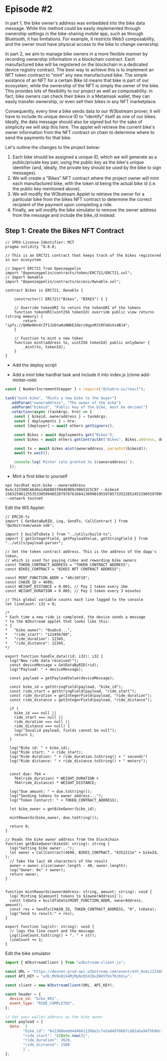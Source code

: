 # Episode #2

In part 1, the bike owner's address was embedded into the bike data message. While this method could be easily implemented through ownership settings in the bike-sharing mobile app, such as through Bluetooth, it has limitations. For example, it restricts Web3 composability, and the owner must have physical access to the bike to change ownership.

In part 2, we aim to manage bike owners in a more flexible manner by recording ownership information in a blockchain contract. Each manufactured bike will be registered on the blockchain in a dedicated device registry contract. The best way to achieve this is to implement an NFT token contract to "mint" any new manufactured bike. The simple existance of an NFT for a certain Bike Id means that bike is part of our ecosystem, while the ownership of the NFT is simply the owner of the bike. This provides lots of flexibility to our project as well as composability: in fact, bike owners can check their bikes in a Metamask wallet, they can easily transfer ownership, or even sell their bikes in any NFT marketplace.

Consequently, every time a bike sends data to our W3bstream prover, it will have to include its unique device ID to "identify" itself as one of our bikes. Ideally, the data message should also be signed but for the sake of simplicity we will skip this here. The applet will retrieve the current bike's owner information from the NFT contract on chain to determine where to send the payments for that bike. 

Let's outline the changes to the project below:

1. Each bike should be assigned a unique ID, which we will generate as a public/private key pair, using the public key as the bike's unique identifier (and, ideally, the private key should be used by the bike to sign messages).
2. We will create a "Bikes" NFT contract where the project owner will mint each manufactured bike, with the token id being the actual bike id (i.e. the public key mentioned above).
3. We will modify the W3bstream Applet to retrieve the owner for a particular bike from the bikes NFT contract to determine the correct recipient of the payment upon completing a ride.
6. Finally, we will modify the bike simulator to remove the owner address from the message and include the bike_id instead.

## Step 1: Create the Bikes NFT Contract
```solifity
// SPDX-License-Identifier: MIT
pragma solidity ^0.8.0;

// This is an ERC721 contract that keeps track of the bikes registered in our ecosystem

// Import ERC721 from Openzeppelin
import "@openzeppelin/contracts/token/ERC721/ERC721.sol";
// Import Ownable
import "@openzeppelin/contracts/access/Ownable.sol";

contract Bikes is ERC721, Ownable {

    constructor() ERC721("Bikes", "BIKES") { }

    // Override tokenURI to return the tokenURI of the tokens
    function tokenURI(uint256 tokenId) override public view returns (string memory) {
        return "ipfs://QmNe6Hv4rZf1JxDtwHzHWbE2ders9qpnR3tRFddxVs4BJ4";
    }

    // Function to mint a new token
    function mint(address to, uint256 tokenId) public onlyOwner {
        _mint(to, tokenId);
    }
}
```

- Add the deploy script


- Add a mint bike hardhat task and include it into index.js (clone add-minter-role)
```js
const { NumberIncrementStepper } = require("@chakra-ui/react");

task("mint-bike", "Mints a new bike to the buyer")
  .addParam("owneraddress", "The owner of the bike")
  .addParam("bikeid", "Public key of the bike, must be decimal")
  .setAction(async (taskArgs, hre) => {
    const { bikeid, owneraddress } = taskArgs;
    const { deployments } = hre;
    const [deployer] = await ethers.getSigners();

    const Bikes = await deployments.get("Bikes");
    const bikes = await ethers.getContractAt("Bikes", Bikes.address, deployer);

    const tx = await bikes.mint(owneraddress, parseInt(bikeid));
    await tx.wait();

    console.log(`Minter role granted to ${owneraddress}`);
  });
```
- Mint a first bike to yourself

```
npx hardhat mint-bike --owneraddress 0x4c123380CA640a146D803f844E0D9c90b52C5C97 --bikeid 15832596125535338599405207978761684130990195597857335228524521905597089730101 --network testnet
```

Edit the WS Applet:

```
// ERC20.ts
import { GetDataByRID, Log, SendTx, CallContract } from "@w3bstream/wasm-sdk";

import { buildTxData } from "../utils/build-tx";
import { getIntegerField, getPayloadValue, getStringField } from "../utils/payload-parser";

// Set the token contract address. This is the address of the dapp's token, 
// which is used for paying rides and rewarding bike owners
const TOKEN_CONTRACT_ADDRESS = "TOKEN CONTRACT ADDRESS";
const BIKES_CONTRACT = "BIKES NFT CONTRACT ADDRESS";

const MINT_FUNCTION_ADDR = "40c10f19";
const CHAIN_ID = 4690;
const WEIGHT_DISTANCE = 0.001; // Pay 1 token every 1km
const WEIGHT_DURATION = 0.005; // Pay 1 token every 3 minutes

// This global variable counts each line logged to the console
let lineCount: i32 = 0;

/*
* Each time a new ride is completed, the device sends a message 
* to the W3bstream applet that looks like this:
* {
*   "bike_owner": "0xabcd...",
*   "ride_start": "123456789",
*   "ride_duration": 12345,
*   "ride_distance": 12345,
*/

export function handle_data(rid: i32): i32 {
  log("New ride data received!");
  const deviceMessage = GetDataByRID(rid);
  log("Payload: " + deviceMessage);
  
  const payload = getPayloadValue(deviceMessage);

  const bike_id = getStringField(payload, "bike_id");
  const ride_start = getStringField(payload, "ride_start");
  const ride_duration = getIntegerField(payload, "ride_duration");
  const ride_distance = getIntegerField(payload, "ride_distance");

  if (
    bike_id === null || 
    ride_start === null || 
    ride_duration === null || 
    ride_distance === null) {
    log("Invalid payload, fields cannot be null");
    return 1;
  }

  log("Bike id: " + bike_id);
  log("Ride start: " + ride_start);
  log("Ride duration: " + ride_duration.toString() + " seconds")
  log("Ride distance: " + ride_distance.toString() + " meters");


  const due: f64 = 
    f64(ride_duration) * WEIGHT_DURATION + 
    f64(ride_distance) * WEIGHT_DISTANCE;
  
  log("Due amount: " + due.toString());
  log("Sending tokens to owner address...");
  log("Token Contarct: " + TOKEN_CONTRACT_ADDRESS);

  let bike_owner = getBikeOwner(bike_id);

  mintRewards(bike_owner, due.toString());

  return 0;
}

// Reads the bike owner address from the blockchain
function getBikeOwner(bikeId: string): string {
  log("Getting bike owner...");
  let owner = CallContract(4690, BIKES_CONTRACT, "6352211e" + bikeId, );
  // Take the last 40 characters of the result
  owner = owner.slice(owner.length - 40, owner.length);
  log("Owner: 0x" + owner);
  return owner;
}


function mintRewards(ownerAddress: string, amount: string): void {
  log(`Minting ${amount} tokens to ${ownerAddress}`);
  const txData = buildTxData(MINT_FUNCTION_ADDR, ownerAddress, amount);
  const res = SendTx(CHAIN_ID, TOKEN_CONTRACT_ADDRESS, "0", txData);
  log("Send tx result:" + res);
}

export function log(str: string): void {
  // logs the line count and the message
  Log(lineCount.toString() + ". " + str);
  lineCount += 1;
}
```

Edit the bike simulator

```js
import { W3bstreamClient } from "w3bstream-client-js";

const URL = "https://devnet-prod-api.w3bstream.com/event/eth_0x4c123380ca640a146d803f844e0d9c90b52c5c97_bike_sharing";
const API_KEY = "w3b_MV8xNjk4MjMyNzQ5X28uIWVXTUxTKz0zLw";

const client = new W3bstreamClient(URL, API_KEY);

const header = {
  device_id: "bike_001",
  event_type: "RIDE_COMPLETED",
};

// Set your wallet address as the bike owner
const payload = {
  data: `{
        "bike_id": "0x2300ee8d4d4661138be2c7a3a0497086fcdd2aba94f5b9dcfb9169f497024e35",
        "ride_start": "${Date.now()}",
        "ride_duration": 3620,
        "ride_distance": 1500
        }`,
};
```


